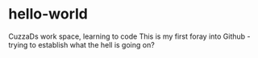 # hello-world
CuzzaDs work space, learning to code
This is my first foray into Github - trying to establish what the hell is going on?
